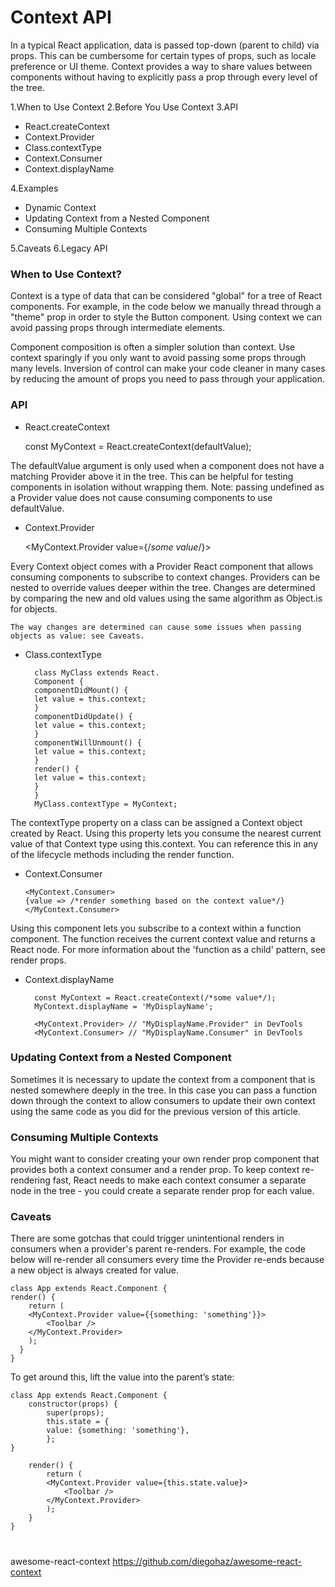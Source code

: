 # Context API

In a typical React application, data is passed top-down (parent to child) via props. This can be cumbersome for certain types of props, such as locale preference or UI theme. Context provides a way to share values between components without having to explicitly pass a prop through every level of the tree.

1.When to Use Context
2.Before You Use Context
3.API

- React.createContext
- Context.Provider
- Class.contextType
- Context.Consumer
- Context.displayName

4.Examples

- Dynamic Context
- Updating Context from a Nested Component
- Consuming Multiple Contexts

5.Caveats
6.Legacy API

### When to Use Context?

Context is a type of data that can be considered "global" for a tree of React components. For example, in the code below we manually thread through a "theme" prop in order to style the Button component. Using context we can avoid passing props through intermediate elements.

Component composition is often a simpler solution than context. Use context sparingly if you only want to avoid passing some props through many levels. Inversion of control can make your code cleaner in many cases by reducing the amount of props you need to pass through your application.

### API

- React.createContext

    const MyContext = React.createContext(defaultValue);

The defaultValue argument is only used when a component does not have a matching Provider above it in the tree. This can be helpful for testing components in isolation without wrapping them. Note: passing undefined as a Provider value does not cause consuming components to use defaultValue.

- Context.Provider

    <MyContext.Provider value={/*some value*/}>

Every Context object comes with a Provider React component that allows consuming components to subscribe to context changes. Providers can be nested to override values deeper within the tree. Changes are determined by comparing the new and old values using the same algorithm as Object.is for objects.

    The way changes are determined can cause some issues when passing objects as value: see Caveats.

- Class.contextType

        class MyClass extends React.
        Component {
        componentDidMount() {
        let value = this.context;
        }
        componentDidUpdate() {
        let value = this.context;
        }
        componentWillUnmount() {
        let value = this.context;
        }
        render() {
        let value = this.context;
        }
        }
        MyClass.contextType = MyContext;

The contextType property on a class can be assigned a Context object created by React. Using this property lets you consume the nearest current value of that Context type using this.context. You can reference this in any of the lifecycle methods including the render function.

- Context.Consumer

      <MyContext.Consumer>
      {value => /*render something based on the context value*/}
      </MyContext.Consumer>

Using this component lets you subscribe to a context within a function component. The function receives the current context value and returns a React node. For more information about the 'function as a child' pattern, see render props.

- Context.displayName

        const MyContext = React.createContext(/*some value*/);
        MyContext.displayName = 'MyDisplayName';

        <MyContext.Provider> // "MyDisplayName.Provider" in DevTools
        <MyContext.Consumer> // "MyDisplayName.Consumer" in DevTools

### Updating Context from a Nested Component

Sometimes it is necessary to update the context from a component that is nested somewhere deeply in the tree. In this case you can pass a function down through the context to allow consumers to update their own context using the same code as you did for the previous version of this article.

### Consuming Multiple Contexts

You might want to consider creating your own render prop component that provides both a context consumer and a render prop. To keep context re-rendering fast, React needs to make each context consumer a separate node in the tree - you could create a separate render prop for each value.

### Caveats

There are some gotchas that could trigger unintentional renders in consumers when a provider's parent re-renders. For example, the code below will re-render all consumers every time the Provider re-ends because a new object is always created for value.

    class App extends React.Component {
    render() {
        return (
        <MyContext.Provider value={{something: 'something'}}>
            <Toolbar />
        </MyContext.Provider>
        );
      }
    }

To get around this, lift the value into the parent’s state:

    class App extends React.Component {
        constructor(props) {
            super(props);
            this.state = {
            value: {something: 'something'},
            };
    }

        render() {
            return (
            <MyContext.Provider value={this.state.value}>
                <Toolbar />
            </MyContext.Provider>
            );
        }
    }

#

awesome-react-context
<https://github.com/diegohaz/awesome-react-context>
